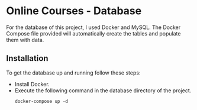 # Online Courses - Database

For the database of this project, I used Docker and MySQL. The Docker Compose file provided will automatically create the tables and populate them with data.

## Installation

To get the database up and running follow these steps:

- Install Docker.
- Execute the following command in the database directory of the project.
  ```
  docker-compose up -d
  ```

